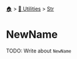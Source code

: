 <!--startTocHeader-->
[🏠](../../README.md) > [🔧 Utilities](../README.md) > [Str](README.md)
# NewName
<!--endTocHeader-->

TODO: Write about `NewName`

<!--startTocSubTopic-->
<!--endTocSubTopic-->